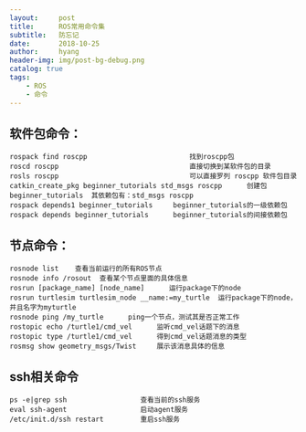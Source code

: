 ```yaml
---
layout:     post
title:      ROS常用命令集
subtitle:   防忘记
date:       2018-10-25
author:     hyang
header-img: img/post-bg-debug.png
catalog: true
tags:
    - ROS
    - 命令
---
```


## 软件包命令：

    rospack find roscpp                         找到roscpp包
    roscd roscpp                                直接切换到某软件包的目录
    rosls roscpp                                可以直接罗列 roscpp 软件包目录
    catkin_create_pkg beginner_tutorials std_msgs roscpp      创建包beginner_tutorials  其依赖包有：std_msgs roscpp 
    rospack depends1 beginner_tutorials     beginner_tutorials的一级依赖包
    rospack depends beginner_tutorials      beginner_tutorials的间接依赖包


## 节点命令：

    rosnode list    查看当前运行的所有ROS节点
    rosnode info /rosout  查看某个节点里面的具体信息
    rosrun [package_name] [node_name]      运行package下的node
    rosrun turtlesim turtlesim_node __name:=my_turtle  运行package下的node，并且名字为myturtle
    rosnode ping /my_turtle      ping一个节点，测试其是否正常工作
    rostopic echo /turtle1/cmd_vel      监听cmd_vel话题下的消息
    rostopic type /turtle1/cmd_vel      得到cmd_vel话题消息的类型
    rosmsg show geometry_msgs/Twist     展示该消息具体的信息 

## ssh相关命令

    ps -e|grep ssh                  查看当前的ssh服务
    eval ssh-agent                  启动agent服务
    /etc/init.d/ssh restart         重启ssh服务
